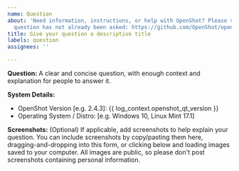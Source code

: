 ```yaml
---
name: Question
about: 'Need information, instructions, or help with OpenShot? Please verify this
  question has not already been asked: https://github.com/OpenShot/openshot-qt/issues'
title: Give your question a descriptive title
labels: question
assignees: ''

---
```


**Question:**
A clear and concise question, with enough context and explanation for people to answer it.

**System Details:**
- OpenShot Version [e.g. 2.4.3]: {{ log_context.openshot_qt_version }}
- Operating System / Distro: [e.g. Windows 10, Linux Mint 17.1]

**Screenshots:** (Optional)
If applicable, add screenshots to help explain your question. You can include screenshots by
copy/pasting them here, dragging-and-dropping into this form, or clicking below and loading
images saved to your computer. All images are public, so please don't post screenshots
containing personal information.
